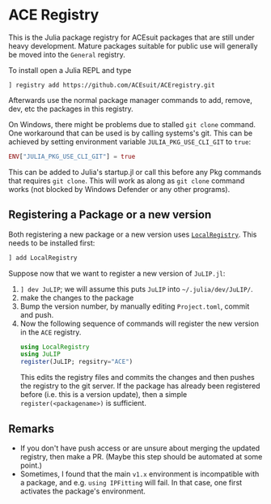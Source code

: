 # ACE Registry 

This is the Julia package registry for ACEsuit packages that are still 
under heavy development. Mature packages suitable for public use will 
generally be moved into the `General` registry. 

To install open a Julia REPL and type
```{julia}
] registry add https://github.com/ACEsuit/ACEregistry.git
```
Afterwards use the normal package manager commands to add, remove, dev, etc the packages in this registry.

On Windows, there might be problems due to stalled `git clone` command. One workaround that can be
used is by calling systems's git. This can be achieved by setting environment variable
`JULIA_PKG_USE_CLI_GIT` to `true`:
```julia
ENV["JULIA_PKG_USE_CLI_GIT"] = true
```
This can be added to Julia's startup.jl or call this before any Pkg commands that
requires `git clone`. This will work as along as `git clone` command works (not
blocked by Windows Defender or any other programs).


## Registering a Package or a new version

Both registering a new package or a new version uses
[`LocalRegistry`](https://github.com/GunnarFarneback/LocalRegistry.jl).
This needs to be installed first:
```julia
] add LocalRegistry
```

Suppose now that we want to register a new version of `JuLIP.jl`:
1. `] dev JuLIP`; we will assume this puts `JuLIP` into  `~/.julia/dev/JuLIP/`.
2. make the changes to the package
3. Bump the version number, by manually editing `Project.toml`, commit and push.
4. Now the following sequence of commands will register the new version in the `ACE` registry.
   ```julia
   using LocalRegistry
   using JuLIP
   register(JuLIP; regsitry="ACE")
   ```
   This edits the registry files and commits the changes and then pushes the registry to the git server.
   If the package has already been registered before (i.e. this is a version update),
   then a simple `register(<packagename>)` is sufficient.

## Remarks

* If you don't have push access or are unsure about merging the updated registry, then make a PR. (Maybe this step should be automated at some point.)
* Sometimes, I found that the main `v1.x` environment is incompatible with a package, and e.g. `using IPFitting` will fail. In that case, one first activates the package's environment.
